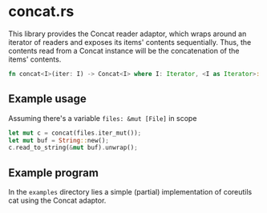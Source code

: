 # concat.rs

This library provides the Concat reader adaptor, which wraps around an
iterator of readers and exposes its items' contents sequentially. Thus,
the contents read from a Concat instance will be the concatenation of
the items' contents.

```rust
fn concat<I>(iter: I) -> Concat<I> where I: Iterator, <I as Iterator>::Item: Read
```

## Example usage

Assuming there's a variable `files: &mut [File]` in scope

```rust
let mut c = concat(files.iter_mut());
let mut buf = String::new();
c.read_to_string(&mut buf).unwrap();
```

## Example program

In the `examples` directory lies a simple (partial) implementation of
coreutils cat using the Concat adaptor.
